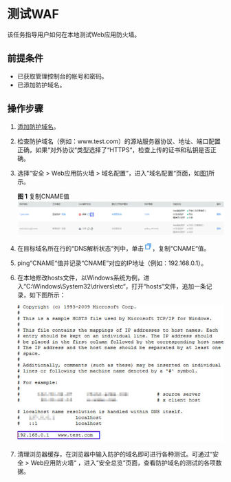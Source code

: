 # 测试WAF<a name="waf_01_0073"></a>

该任务指导用户如何在本地测试Web应用防火墙。

## 前提条件<a name="section990420459317"></a>

-   已获取管理控制台的帐号和密码。
-   已添加防护域名。

## 操作步骤<a name="section177188488332"></a>

1.  [添加防护域名](添加防护域名.md)。
2.  检查防护域名（例如：w<span></span>ww.test.com<span></span>）的源站服务器协议、地址、端口配置正确，如果“对外协议“类型选择了“HTTPS“，检查上传的证书和私钥是否正确。
3.  选择“安全  \>  Web应用防火墙  \>  域名配置“，进入“域名配置“页面，如[图1](#zh-cn_topic_0110861350_fig6137154116346)所示。

    **图 1**  复制CNAME值<a name="zh-cn_topic_0110861350_fig6137154116346"></a>  
    ![](figures/复制CNAME值.jpg "复制CNAME值")

4.  在目标域名所在行的“DNS解析状态“列中，单击![](figures/复制图标.jpg)，复制“CNAME“值。

1.  ping“CNAME“值并记录“CNAME“对应的IP地址（例如：192.168.0.1）。
2.  在本地修改hosts文件，以Windows系统为例，进入“C:\\Windows\\System32\\drivers\\etc“，打开“hosts“文件，追加一条记录，如下图所示：

    ![](figures/测试WAF.jpg)


1.  清理浏览器缓存，在浏览器中输入防护的域名即可进行各种测试。可通过“安全  \>  Web应用防火墙“ ，进入“安全总览“页面，查看防护域名的测试的各项数据。

